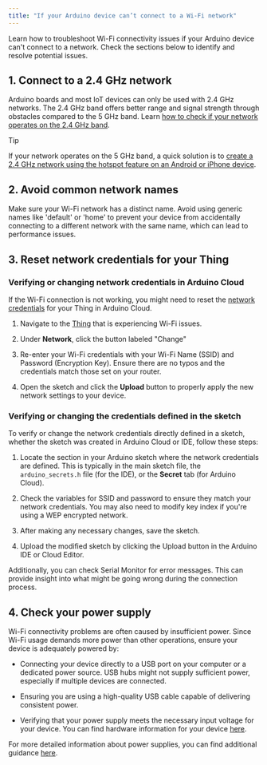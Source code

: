 ```yaml
---
title: "If your Arduino device can’t connect to a Wi-Fi network"
---
```


Learn how to troubleshoot Wi-Fi connectivity issues if your Arduino device can't connect to a network. Check the sections below to identify and resolve potential issues.

## 1. Connect to a 2.4 GHz network

Arduino boards and most IoT devices can only be used with 2.4 GHz networks. The 2.4 GHz band offers better range and signal strength through obstacles compared to the 5 GHz band. Learn [how to check if your network operates on the 2.4 GHz band](https://support.arduino.cc/hc/en-us/articles/14144656051740-Supported-Wi-Fi-bands).

> [!TIP]
If your network operates on the 5 GHz band, a quick solution is to [create a 2.4 GHz network using the hotspot feature on an Android or iPhone device](https://support.arduino.cc/hc/en-us/articles/14144656051740-Supported-Wi-Fi-bands#create-hotspot).

## 2. Avoid common network names

Make sure your Wi-Fi network has a distinct name. Avoid using generic names like 'default' or 'home' to prevent your device from accidentally connecting to a different network with the same name, which can lead to performance issues.

## 3. Reset network credentials for your Thing

### Verifying or changing network credentials in Arduino Cloud

If the Wi-Fi connection is not working, you might need to reset the [network credentials](https://support.arduino.cc/hc/en-us/articles/360016495559-Add-and-connect-a-device-to-Arduino-Cloud#:~:text=Click%20the%20Network,adding%20the%20device) for your Thing in Arduino Cloud.

1. Navigate to the [Thing](https://app.arduino.cc/things) that is experiencing Wi-Fi issues.

1. Under **Network**, click the button labeled "Change"

1. Re-enter your Wi-Fi credentials with your Wi-Fi Name (SSID) and Password (Encryption Key). Ensure there are no typos and the credentials match those set on your router.

1. Open the sketch and click the **Upload** button to properly apply the new network settings to your device.

### Verifying or changing the credentials defined in the sketch

To verify or change the network credentials directly defined in a sketch, whether the sketch was created in Arduino Cloud or IDE, follow these steps:

1. Locate the section in your Arduino sketch where the network credentials are defined. This is typically in the main sketch file, the `arduino_secrets.h` file (for the IDE), or the **Secret** tab (for Arduino Cloud).

1. Check the variables for SSID and password to ensure they match your network credentials. You may also need to modify key index if you're using a WEP encrypted network.

1. After making any necessary changes, save the sketch.

1. Upload the modified sketch by clicking the Upload button in the Arduino IDE or Cloud Editor.

Additionally, you can check Serial Monitor for error messages. This can provide insight into what might be going wrong during the connection process.

## 4. Check your power supply

Wi-Fi connectivity problems are often caused by insufficient power. Since Wi-Fi usage demands more power than other operations, ensure your device is adequately powered by:

- Connecting your device directly to a USB port on your computer or a dedicated power source. USB hubs might not supply sufficient power, especially if multiple devices are connected.

- Ensuring you are using a high-quality USB cable capable of delivering consistent power.

- Verifying that your power supply meets the necessary input voltage for your device. You can find hardware information for your device [here](https://docs.arduino.cc/hardware/).

For more detailed information about power supplies, you can find additional guidance [here](https://support.arduino.cc/hc/en-us/articles/360018922259-What-power-supply-can-I-use-with-my-Arduino-board).
